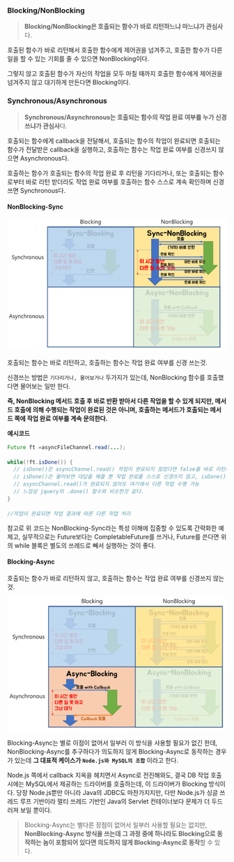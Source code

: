 ### Blocking/NonBlocking

> **Blocking/NonBlocking은 호출되는 함수가 바로 리턴하느냐 마느냐가 관심사**다.

호출된 함수가 바로 리턴해서 호출한 함수에게 제어권을 넘겨주고, 호출한 함수가 다른 일을 할 수 있는 기회를 줄 수 있으면 NonBlocking이다.

그렇지 않고 호출된 함수가 자신의 작업을 모두 마칠 때까지 호출한 함수에게 제어권을 넘겨주지 않고 대기하게 만든다면 Blocking이다.

### Synchronous/Asynchronous

> **Synchronous/Asynchronous는 호출되는 함수의 작업 완료 여부를 누가 신경쓰냐가 관심사**다.

호출되는 함수에게 callback을 전달해서, 호출되는 함수의 작업이 완료되면 호출되는 함수가 전달받은 callback을 실행하고, 호출하는 함수는 작업 완료 여부를 신경쓰지 않으면 Asynchronous다.

호출하는 함수가 호출되는 함수의 작업 완료 후 리턴을 기다리거나, 또는 호출되는 함수로부터 바로 리턴 받더라도 작업 완료 여부를 호출하는 함수 스스로 계속 확인하며 신경쓰면 Synchronous다.

#### NonBlocking-Sync

![](2020-08-12-09-17-33.png)

호출되는 함수는 바로 리턴하고, 호출하는 함수는 작업 완료 여부를 신경 쓰는것.

신경쓰는 방법은 `기다리거나, 물어보거나` 두가지가 있는데, NonBlocking 함수를 호출했다면 물어보는 일만 한다.

**즉, NonBlocking 메서드 호출 후 바로 반환 받아서 다른 작업을 할 수 있게 되지만, 메서드 호출에 의해 수행되는 작업이 완료된 것은 아니며, 호출하는 메서드가 호출되는 메서드 쪽에 작업 완료 여부를 계속 문의한다.**

**예시코드**

```java
Future ft =asyncFileChannel.read(...);

while(!ft.isDone()) {
  // isDone()은 asyncChannel.read() 작업이 완료되지 않았다면 false를 바로 리턴해준다.
  // isDone()은 물어보면 대답을 해줄 뿐 작업 완료를 스스로 신경쓰지 않고, isDone()을 호출하는 쪽에서 계속 isDone()을 호출하면서 작업 완료를 신경쓴다.
  // asyncChannel.read()가 완료되지 않아도 여기에서 다른 작업 수행 가능
  // 느낌상 jquery의 .done() 함수와 비슷한것 같다.
}

//작업이 완료되면 작업 결과에 따른 다른 작업 처리
```

참고로 위 코드는 NonBlocking-Sync라는 특성 이해에 집중할 수 있도록 간략화한 예제고, 실무적으로는 Future보다는 CompletableFuture를 쓰거나, Future를 쓴다면 위의 while 블록은 별도의 쓰레드로 빼서 실행하는 것이 좋다.

#### Blocking-Async

호출되는 함수가 바로 리턴하지 않고, 호출하는 함수는 작업 완료 여부를 신경쓰지 않는 것.

![](2020-08-12-09-22-40.png)

Blocking-Async는 별로 이점이 없어서 일부러 이 방식을 사용할 필요가 없긴 한데,
NonBlocking-Async를 추구하다가 의도하지 않게 Blocking-Async로 동작하는 경우가 있는데 **그 대표적 케이스가 `Node.js와 MySQL의 조합`** 이라고 한다.

Node.js 쪽에서 callback 지옥을 헤치면서 Async로 전진해와도, 결국 DB 작업 호출 시에는 MySQL에서 제공하는 드라이버를 호출하는데, 이 드라이버가 Blocking 방식이다.
당장 Node.js뿐만 아니라 Java의 JDBC도 마찬가지지만, 다만 Node.js가 싱글 쓰레드 루프 기반이라 멀티 쓰레드 기반인 Java의 Servlet 컨테이너보다 문제가 더 두드러져 보일 뿐이다.

> Blocking-Async는 별다른 장점이 없어서 일부러 사용할 필요는 없지만,
> **NonBlocking-Async 방식을 쓰는데 그 과정 중에 하나라도 Blocking으로 동작하는 놈이 포함되어 있다면 의도하지 않게 Blocking-Async로 동작**할 수 있다.
